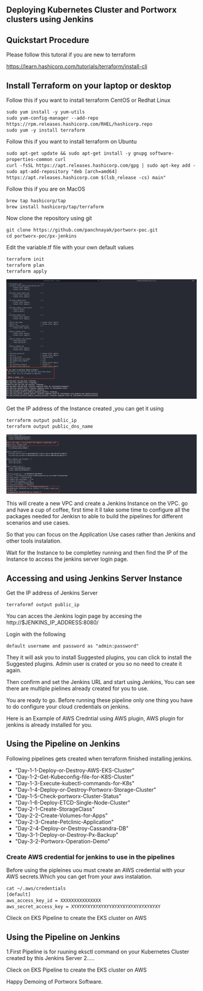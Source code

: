 ## Deploying Kubernetes Cluster and Portworx clusters using Jenkins



## Quickstart Procedure

Please follow this tutoral if you are new to terraform

https://learn.hashicorp.com/tutorials/terraform/install-cli

## Install Terraform on your laptop or desktop

Follow this if you want to install terraform CentOS or Redhat Linux
```
sudo yum install -y yum-utils
sudo yum-config-manager --add-repo https://rpm.releases.hashicorp.com/RHEL/hashicorp.repo
sudo yum -y install terraform
```

Follow this if you want to install terraform on Ubuntu

```
sudo apt-get update && sudo apt-get install -y gnupg software-properties-common curl
curl -fsSL https://apt.releases.hashicorp.com/gpg | sudo apt-key add -
sudo apt-add-repository "deb [arch=amd64] https://apt.releases.hashicorp.com $(lsb_release -cs) main"
```

Follow this if you are on MacOS
```
brew tap hashicorp/tap
brew install hashicorp/tap/terraform
```

Now clone the repository using git

```
git clone https://github.com/panchnayak/portworx-poc.git
cd portworx-poc/px-jenkins
```
Edit the variable.tf file with your own default values

```
terraform init
terraform plan
terraform apply
```
![Terraform Apply](/px-jenkins/images/terraform-apply.jpg?raw=true "Terraform Apply")

Get the IP address of the Instance created ,you can get it using

```
terraform output public_ip
terraform output public_dns_name
```
![](/px-jenkins/images/public-ip.jpg?raw=true)

This will create a new VPC and create a Jenkins Instance on the VPC. go and have a cup of coffee, first time it ll take some time to configure all the packages needed for Jenkisn to able to build the pipelines for different scenarios and use cases.

So that you can focus on the Application Use cases rather than Jenkins and other tools instalation.

Wait for the Instance to be completley running and then find the IP of the Instance to access the jenkins server login page.

## Accessing and using Jenkins Server Instance

Get the IP address of Jenkins Server

```
terraformf output public_ip

```

You can acces the Jenkins login page by accesing the http://$JENKINS_IP_ADDRESS:8080/

Login with the following

```
default username and password as "admin:password"
```

They it will ask you to install Suggested plugins, you can click to install the Suggested plugins. Admin user is crated or you so no need to create it again.

Then confirm and set the Jenkins URL and start using Jenkins, You can see there are multiple pielines already created for you to use.

You are ready to go. Before running these pipeline only one thing you have to do configure your cloud credentials on jenkins.

Here is an Example of AWS Credntial using AWS plugin, AWS plugin for jenkins is already installed for you.

## Using the Pipeline on Jenkins

Following pipelines gets created when terraform finished installing jenkins.

- "Day-1-1-Deploy-or-Destroy-AWS-EKS-Cluster"
- "Day-1-2-Get-Kubeconfig-file-for-K8S-Cluster"
- "Day-1-3-Execute-kubectl-commands-for-K8s" 
- "Day-1-4-Deploy-or-Destroy-Portworx-Storage-Cluster"
- "Day-1-5-Check-portworx-Cluster-Status"
- "Day-1-6-Deploy-ETCD-Single-Node-Cluster"
- "Day-2-1-Create-StorageClass"
- "Day-2-2-Create-Volumes-for-Apps"
- "Day-2-3-Create-Petclinic-Application"
- "Day-2-4-Deploy-or-Destroy-Cassandra-DB"
- "Day-3-1-Deploy-or-Destroy-Px-Backup" 
- "Day-3-2-Portworx-Operation-Demo"

### Create AWS credential for jenkins to use in the pipelines

Before using the pipleines uou must create an AWS credential with your AWS secrets.Which you can get from your aws instalation.
```
cat ~/.aws/credentials
[default]
aws_access_key_id = XXXXXXXXXXXXXXX
aws_secret_access_key = XYXYXYXYXYXYXYYXYXYXYXYXYXYXYXYXY
```
Clieck on EKS Pipeline to create the EKS cluster on AWS

## Using the Pipeline on Jenkins

1.First Pipeline is for ruuning eksctl command on your Kubernetes Cluster created by this Jenkins Server
2.....

Clieck on EKS Pipeline to create the EKS cluster on AWS

Happy Demoing of Portworx Software.


